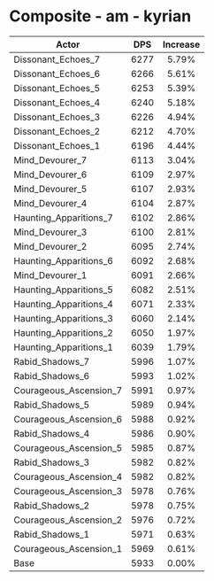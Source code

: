 # Composite - am - kyrian
| Actor | DPS | Increase |
|---|:---:|:---:|
|Dissonant_Echoes_7|6277|5.79%|
|Dissonant_Echoes_6|6266|5.61%|
|Dissonant_Echoes_5|6253|5.39%|
|Dissonant_Echoes_4|6240|5.18%|
|Dissonant_Echoes_3|6226|4.94%|
|Dissonant_Echoes_2|6212|4.70%|
|Dissonant_Echoes_1|6196|4.44%|
|Mind_Devourer_7|6113|3.04%|
|Mind_Devourer_6|6109|2.97%|
|Mind_Devourer_5|6107|2.93%|
|Mind_Devourer_4|6104|2.87%|
|Haunting_Apparitions_7|6102|2.86%|
|Mind_Devourer_3|6100|2.81%|
|Mind_Devourer_2|6095|2.74%|
|Haunting_Apparitions_6|6092|2.68%|
|Mind_Devourer_1|6091|2.66%|
|Haunting_Apparitions_5|6082|2.51%|
|Haunting_Apparitions_4|6071|2.33%|
|Haunting_Apparitions_3|6060|2.14%|
|Haunting_Apparitions_2|6050|1.97%|
|Haunting_Apparitions_1|6039|1.79%|
|Rabid_Shadows_7|5996|1.07%|
|Rabid_Shadows_6|5993|1.02%|
|Courageous_Ascension_7|5991|0.97%|
|Rabid_Shadows_5|5989|0.94%|
|Courageous_Ascension_6|5988|0.92%|
|Rabid_Shadows_4|5986|0.90%|
|Courageous_Ascension_5|5985|0.87%|
|Rabid_Shadows_3|5982|0.82%|
|Courageous_Ascension_4|5982|0.82%|
|Courageous_Ascension_3|5978|0.76%|
|Rabid_Shadows_2|5978|0.75%|
|Courageous_Ascension_2|5976|0.72%|
|Rabid_Shadows_1|5971|0.63%|
|Courageous_Ascension_1|5969|0.61%|
|Base|5933|0.00%|
